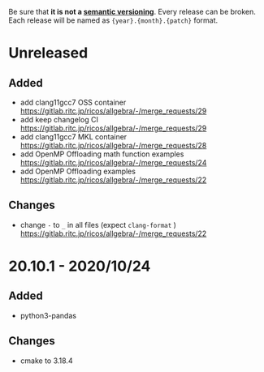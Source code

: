 Be sure that **it is not a [semantic versioning][semver]**. Every release can be broken.
Each release will be named as `{year}.{month}.{patch}` format.

[semver]: https://semver.org/

Unreleased
==========

Added
------
- add clang11gcc7 OSS container https://gitlab.ritc.jp/ricos/allgebra/-/merge_requests/29
- add keep changelog CI https://gitlab.ritc.jp/ricos/allgebra/-/merge_requests/29
- add clang11gcc7 MKL container https://gitlab.ritc.jp/ricos/allgebra/-/merge_requests/28
- add OpenMP Offloading math function examples https://gitlab.ritc.jp/ricos/allgebra/-/merge_requests/24
- add OpenMP Offloading examples https://gitlab.ritc.jp/ricos/allgebra/-/merge_requests/22

Changes
--------
- change `-` to `_` in all files (expect `clang-format` ) https://gitlab.ritc.jp/ricos/allgebra/-/merge_requests/22


20.10.1 - 2020/10/24
=====================

Added
------
- python3-pandas

Changes
--------
- cmake to 3.18.4
